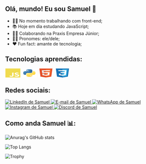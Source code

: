 ## Olá, mundo! Eu sou Samuel 👋

- 👨‍💻 No momento trabalhando com front-end;
- 📚 Hoje em dia estudando JavaScript;
- 🙏🏻 Colaborando na Praxis Empresa Júnior;
- 🙋‍♂️ Pronomes: ele/dele;
- ❤️ Fun fact: amante de tecnologia;

## Tecnologias aprendidas:
<div style="display: inline_block">
  <img align="center" alt="Samuel-JavaScript" height="30" width="50" src="https://raw.githubusercontent.com/devicons/devicon/master/icons/javascript/javascript-plain.svg">
  <img align="center" alt="Samuel-Python" height="30" width="50" src="https://raw.githubusercontent.com/devicons/devicon/master/icons/python/python-original.svg">
  <img align="center" alt="Samuel-HTML" height="30" width="50" src="https://raw.githubusercontent.com/devicons/devicon/master/icons/html5/html5-original.svg">
  <img align="center" alt="Samuel-CSS" height="30" width="50" src="https://raw.githubusercontent.com/devicons/devicon/master/icons/css3/css3-original.svg">
</div>

## Redes sociais:
<div>
  <a href="https://www.linkedin.com/in/samu3l-silva" target="_blank" rel="external">
    <img src="https://img.shields.io/badge/-LinkedIn-0A66C2?style=for-the-badge&logo=linkedin&logoColor=white" alt="LinkedIn de Samuel">
  </a>
  <a href="mailto:samuelssone02@gmail.com" target="_blank" rel="external">
    <img src="https://img.shields.io/badge/E--mail-D14836?style=for-the-badge&logo=gmail&logoColor=white" alt="E-mail de Samuel">
  </a>
  <a href = "https://wa.me/5571997234881" target="_blank" rel="external">
    <img src = "https://img.shields.io/badge/WhatsApp-25D366?style=for-the-badge&logo=whatsapp&logoColor=white" alt="WhatsApp de Samuel">
  </a>
  <a href="https://www.instagram.com/s4muel_ss" target="_blank" rel="external">
    <img src="https://img.shields.io/badge/Instagram-E4405F?style=for-the-badge&logo=instagram&logoColor=white" alt="Instagram de Samuel">
  </a>
  <a href="https://discordapp.com/users/s4mu3l__" target="_blank" rel="external">
    <img src="https://img.shields.io/badge/Discord-5865F2?style=for-the-badge&logo=discord&logoColor=white" alt="Discord de Samuel">
  </a>
</div>

## Como anda Samuel 📊:
![Anurag's GitHub stats](https://github-readme-stats.vercel.app/api?username=S4mu3l-Silv4&show_icons=true&theme=radical)

![Top Langs](https://github-readme-stats.vercel.app/api/top-langs/?username=S4mu3l-Silv4&layout=compact&theme=radical)

![Trophy](https://github-profile-trophy.vercel.app/?username=S4mu3l-Silv4&theme=algolia)
